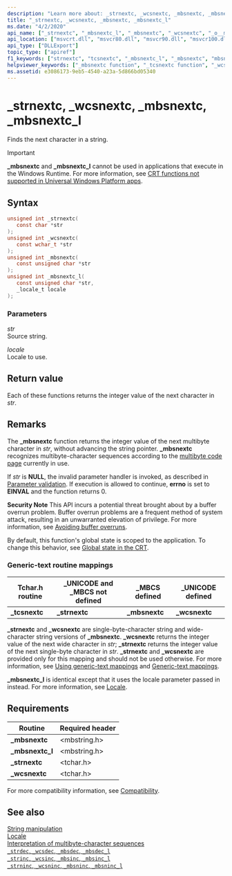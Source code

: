 ```yaml
---
description: "Learn more about: _strnextc, _wcsnextc, _mbsnextc, _mbsnextc_l"
title: "_strnextc, _wcsnextc, _mbsnextc, _mbsnextc_l"
ms.date: "4/2/2020"
api_name: ["_strnextc", "_mbsnextc_l", "_mbsnextc", "_wcsnextc", "_o__mbsnextc", "_o__mbsnextc_l"]
api_location: ["msvcrt.dll", "msvcr80.dll", "msvcr90.dll", "msvcr100.dll", "msvcr100_clr0400.dll", "msvcr110.dll", "msvcr110_clr0400.dll", "msvcr120.dll", "msvcr120_clr0400.dll", "ucrtbase.dll", "api-ms-win-crt-multibyte-l1-1-0.dll", "api-ms-win-crt-private-l1-1-0.dll"]
api_type: ["DLLExport"]
topic_type: ["apiref"]
f1_keywords: ["strnextc", "tcsnextc", "_mbsnextc_l", "_mbsnextc", "mbsnextc_l", "ftcsnextc", "mbsnextc", "_tcsnextc", "_wcsnextc", "_ftcsnextc", "_strnextc", "wcsnextc"]
helpviewer_keywords: ["_mbsnextc function", "_tcsnextc function", "_wcsnextc function", "tcsnextc function", "strnextc function", "mbsnextc function", "_strnextc function", "_mbsnextc_l function", "mbsnextc_l function", "wcsnextc function"]
ms.assetid: e3086173-9eb5-4540-a23a-5d866bd05340
---
```

# _strnextc, _wcsnextc, _mbsnextc, _mbsnextc_l

Finds the next character in a string.

> [!IMPORTANT]
> **_mbsnextc** and **_mbsnextc_l** cannot be used in applications that execute in the Windows Runtime. For more information, see [CRT functions not supported in Universal Windows Platform apps](../../cppcx/crt-functions-not-supported-in-universal-windows-platform-apps.md).

## Syntax

```C
unsigned int _strnextc(
   const char *str
);
unsigned int _wcsnextc(
   const wchar_t *str
);
unsigned int _mbsnextc(
   const unsigned char *str
);
unsigned int _mbsnextc_l(
   const unsigned char *str,
   _locale_t locale
);
```

### Parameters

*str*<br/>
Source string.

*locale*<br/>
Locale to use.

## Return value

Each of these functions returns the integer value of the next character in *str*.

## Remarks

The **_mbsnextc** function returns the integer value of the next multibyte character in *str*, without advancing the string pointer. **_mbsnextc** recognizes multibyte-character sequences according to the [multibyte code page](../code-pages.md) currently in use.

If *str* is **NULL**, the invalid parameter handler is invoked, as described in [Parameter validation](../parameter-validation.md). If execution is allowed to continue, **errno** is set to **EINVAL** and the function returns 0.

**Security Note** This API incurs a potential threat brought about by a buffer overrun problem. Buffer overrun problems are a frequent method of system attack, resulting in an unwarranted elevation of privilege. For more information, see [Avoiding buffer overruns](/windows/win32/SecBP/avoiding-buffer-overruns).

By default, this function's global state is scoped to the application. To change this behavior, see [Global state in the CRT](../global-state.md).

### Generic-text routine mappings

|Tchar.h routine|_UNICODE and _MBCS not defined|_MBCS defined|_UNICODE defined|
|---------------------|--------------------------------------|--------------------|-----------------------|
|**_tcsnextc**|**_strnextc**|**_mbsnextc**|**_wcsnextc**|

**_strnextc** and **_wcsnextc** are single-byte-character string and wide-character string versions of **_mbsnextc**. **_wcsnextc** returns the integer value of the next wide character in *str*; **_strnextc** returns the integer value of the next single-byte character in *str*. **_strnextc** and **_wcsnextc** are provided only for this mapping and should not be used otherwise. For more information, see [Using generic-text mappings](../using-generic-text-mappings.md) and [Generic-text mappings](../generic-text-mappings.md).

**_mbsnextc_l** is identical except that it uses the locale parameter passed in instead. For more information, see [Locale](../locale.md).

## Requirements

|Routine|Required header|
|-------------|---------------------|
|**_mbsnextc**|\<mbstring.h>|
|**_mbsnextc_l**|\<mbstring.h>|
|**_strnextc**|\<tchar.h>|
|**_wcsnextc**|\<tchar.h>|

For more compatibility information, see [Compatibility](../compatibility.md).

## See also

[String manipulation](../string-manipulation-crt.md)\
[Locale](../locale.md)\
[Interpretation of multibyte-character sequences](../interpretation-of-multibyte-character-sequences.md)\
[`_strdec`, `_wcsdec`, `_mbsdec`, `_mbsdec_l`](strdec-wcsdec-mbsdec-mbsdec-l.md)\
[`_strinc`, `_wcsinc`, `_mbsinc`, `_mbsinc_l`](strinc-wcsinc-mbsinc-mbsinc-l.md)\
[`_strninc`, `_wcsninc`, `_mbsninc`, `_mbsninc_l`](strninc-wcsninc-mbsninc-mbsninc-l.md)
